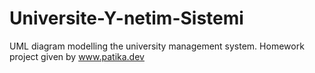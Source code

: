 # Universite-Y-netim-Sistemi
UML diagram modelling the university management system. Homework project given by www.patika.dev
